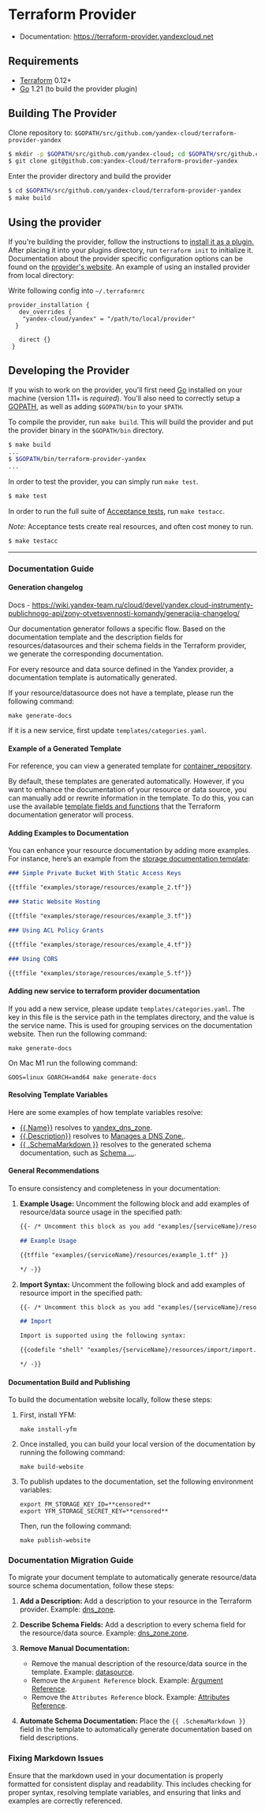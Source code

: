 Terraform Provider
==================

- Documentation: https://terraform-provider.yandexcloud.net

Requirements
------------

- [Terraform](https://www.terraform.io/downloads.html) 0.12+
- [Go](https://golang.org/doc/install) 1.21 (to build the provider plugin)

Building The Provider
---------------------

Clone repository to: `$GOPATH/src/github.com/yandex-cloud/terraform-provider-yandex`

```sh
$ mkdir -p $GOPATH/src/github.com/yandex-cloud; cd $GOPATH/src/github.com/yandex-cloud
$ git clone git@github.com:yandex-cloud/terraform-provider-yandex
```

Enter the provider directory and build the provider

```sh
$ cd $GOPATH/src/github.com/yandex-cloud/terraform-provider-yandex
$ make build
```

Using the provider
----------------------
If you're building the provider, follow the instructions to [install it as a plugin.](https://www.terraform.io/docs/plugins/basics.html#installing-plugins) After placing it into your plugins directory,  run `terraform init` to initialize it. Documentation about the provider specific configuration options can be found on the [provider's website](https://registry.terraform.io/providers/yandex-cloud/yandex/latest/docs).
An example of using an installed provider from local directory: 

Write following config into  `~/.terraformrc`
```
provider_installation {
   dev_overrides {
    "yandex-cloud/yandex" = "/path/to/local/provider"
  }

   direct {}
 }
```

Developing the Provider
---------------------------

If you wish to work on the provider, you'll first need [Go](http://www.golang.org) installed on your machine (version 1.11+ is *required*). You'll also need to correctly setup a [GOPATH](http://golang.org/doc/code.html#GOPATH), as well as adding `$GOPATH/bin` to your `$PATH`.

To compile the provider, run `make build`. This will build the provider and put the provider binary in the `$GOPATH/bin` directory.

```sh
$ make build
...
$ $GOPATH/bin/terraform-provider-yandex
...
```

In order to test the provider, you can simply run `make test`.

```sh
$ make test
```

In order to run the full suite of [Acceptance tests](https://www.terraform.io/docs/extend/testing/acceptance-tests/index.html), run `make testacc`.

*Note:* Acceptance tests create real resources, and often cost money to run.

```sh
$ make testacc
```

---

### Documentation Guide

#### Generation changelog
Docs - https://wiki.yandex-team.ru/cloud/devel/yandex.cloud-instrumenty-publichnogo-api/zony-otvetsvennosti-komandy/generacija-changelog/

Our documentation generator follows a specific flow. Based on the documentation template and the description fields for resources/datasources and their schema fields in the Terraform provider, we generate the corresponding documentation.

For every resource and data source defined in the Yandex provider, a documentation template is automatically generated.

If your resource/datasource does not have a template, please run the following command:

```shell
make generate-docs
```

If it is a new service, first update `templates/categories.yaml`.

#### Example of a Generated Template

For reference, you can view a generated template for [container_repository](https://github.com/yandex-cloud/terraform-provider-yandex/tree/master/templates/container_repository).

By default, these templates are generated automatically. However, if you want to enhance the documentation of your resource or data source, you can manually add or rewrite information in the template. To do this, you can use the available [template fields and functions](https://github.com/hashicorp/terraform-plugin-docs?tab=readme-ov-file#templates) that the Terraform documentation generator will process.

#### Adding Examples to Documentation

You can enhance your resource documentation by adding more examples. For instance, here’s an example from the [storage documentation template](https://github.com/yandex-cloud/terraform-provider-yandex/tree/master/templates):

```md
### Simple Private Bucket With Static Access Keys

{{tffile "examples/storage/resources/example_2.tf"}}

### Static Website Hosting

{{tffile "examples/storage/resources/example_3.tf"}}

### Using ACL Policy Grants

{{tffile "examples/storage/resources/example_4.tf"}}

### Using CORS

{{tffile "examples/storage/resources/example_5.tf"}}
```

#### Adding new service to terraform provider documentation

If you add a new service, please update `templates/categories.yaml`. The key in this file is the service path in the templates directory, and the value is the service name. This is used for grouping services on the documentation website. Then run the following command:

```shell
make generate-docs
```

On Mac M1 run the following command:

```shell
GOOS=linux GOARCH=amd64 make generate-docs
```

#### Resolving Template Variables

Here are some examples of how template variables resolve:

- [{{.Name}}](https://github.com/yandex-cloud/terraform-provider-yandex/tree/master/templates/dns/resources/dns_zone.md.tmpl#L8) resolves to [yandex_dns_zone](https://github.com/yandex-cloud/terraform-provider-yandex/tree/master/docs/resources/dns_zone.md#L8).
- [{{.Description}}](https://github.com/yandex-cloud/terraform-provider-yandex/tree/master/templates/dns/resources/dns_zone.md.tmpl#L10) resolves to [Manages a DNS Zone.](https://github.com/yandex-cloud/terraform-provider-yandex/tree/master/docs/resources/dns_zone.md#L10).
- [{{ .SchemaMarkdown }}](https://github.com/yandex-cloud/terraform-provider-yandex/tree/master/templates/dns/resources/dns_zone.md.tmpl#L11) resolves to the generated schema documentation, such as [Schema ...](https://github.com/yandex-cloud/terraform-provider-yandex/tree/master/docs/resources/dns_zone.md#L28).

#### General Recommendations

To ensure consistency and completeness in your documentation:

1. **Example Usage:**
   Uncomment the following block and add examples of resource/data source usage in the specified path:

   ```md
   {{- /* Uncomment this block as you add "examples/{serviceName}/resources/example_1.tf"

   ## Example Usage

   {{tffile "examples/{serviceName}/resources/example_1.tf" }}

   */ -}}
   ```

2. **Import Syntax:**
   Uncomment the following block and add examples of resource import in the specified path:

   ```md
   {{- /* Uncomment this block as you add "examples/{serviceName}/resources/import/import.sh"

   ## Import

   Import is supported using the following syntax:

   {{codefile "shell" "examples/{serviceName}/resources/import/import.sh" }}

   */ -}}
   ```

#### Documentation Build and Publishing

To build the documentation website locally, follow these steps:

1. First, install YFM:

    ```shell
    make install-yfm
    ```

2. Once installed, you can build your local version of the documentation by running the following command:

    ```shell
    make build-website
    ```

3. To publish updates to the documentation, set the following environment variables:

   ```shell
   export FM_STORAGE_KEY_ID=**censored**
   export YFM_STORAGE_SECRET_KEY=**censored**
   ```

   Then, run the following command:

   ```shell
   make publish-website
   ```

### Documentation Migration Guide

To migrate your document template to automatically generate resource/data source schema documentation, follow these steps:

1. **Add a Description:**
   Add a description to your resource in the Terraform provider. Example: [dns_zone](https://github.com/yandex-cloud/terraform-provider-yandex/tree/master/yandex/resource_yandex_dns_zone.go#L20).

2. **Describe Schema Fields:**
   Add a description to every schema field for the resource/data source. Example: [dns_zone.zone](https://github.com/yandex-cloud/terraform-provider-yandex/tree/master/yandex/resource_yandex_dns_zone.go#L45).

3. **Remove Manual Documentation:**
   - Remove the manual description of the resource/data source in the template. Example: [datasource](https://github.com/yandex-cloud/terraform-provider-yandex/tree/master/templates/datasphere/resources/datasphere_project.md.tmpl#L14).
   - Remove the `Argument Reference` block. Example: [Argument Reference](https://github.com/yandex-cloud/terraform-provider-yandex/tree/master/templates/datasphere/resources/datasphere_project.md.tmpl#L18-L27).
   - Remove the `Attributes Reference` block. Example: [Attributes Reference](https://github.com/yandex-cloud/terraform-provider-yandex/tree/master/templates/datasphere/resources/datasphere_project.md.tmpl#L29-L70).

4. **Automate Schema Documentation:**
   Place the `{{ .SchemaMarkdown }}` field in the template to automatically generate documentation based on field descriptions.

### Fixing Markdown Issues

Ensure that the markdown used in your documentation is properly formatted for consistent display and readability. This includes checking for proper syntax, resolving template variables, and ensuring that links and examples are correctly referenced.
